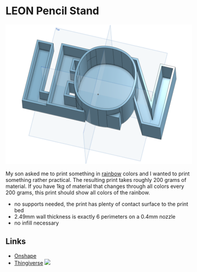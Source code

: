 # LEON Pencil Stand

![LEON Pencil Stand](LEON%20Pencil%20Stand.png)

My son asked me to print something in [rainbow](https://www.amazon.com/s?k=rainbow+multicolor+pla&amp;i=industrial&amp;rh=n%3A16310091%2Cn%3A6066126011%2Cn%3A6066128011%2Cn%3A6066129011%2Cp_n_feature_five_browse-bin%3A11539343011&amp;dc&amp;qid=1585170171&amp;rnid=16310161&amp;ref=sr_nr_n_1&_encoding=UTF8&tag=aph0dc-20&linkCode=ur2&linkId=f2df5aae8c366098a56960a0748caa78&camp=1789&creative=9325) colors and I wanted to print something rather practical. The resulting print takes roughly 200 grams of material. If you have 1kg of material that changes through all colors every 200 grams, this print should show all colors of the rainbow.

- no supports needed, the print has plenty of contact surface to the print bed
- 2.49mm wall thickness is exactly 6 perimeters on a 0.4mm nozzle
- no infill necessary

## Links
- [Onshape](https://cad.onshape.com/documents/278b55ae45357014d6ec0141/w/9b92908bdb1affbdc4ec2034/e/992d990d316b7405263e2808)
- [Thingiverse](https://www.thingiverse.com/thing:4241608)
![](//ir-na.amazon-adsystem.com/e/ir?t=aph0dc-20&l=ur2&o=1)
